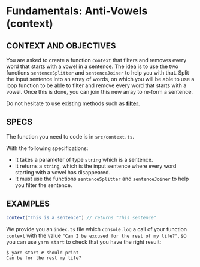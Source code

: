 # Fundamentals: Anti-Vowels (context)

## CONTEXT AND OBJECTIVES

You are asked to create a function `context` that filters and removes every word that starts with a vowel in a sentence. The idea is to use the two functions `sentenceSplitter` and `sentenceJoiner` to help you with that.
Split the input sentence into an array of words, on which you will be able to use a loop function to be able to filter and remove every word that starts with a vowel.
Once this is done, you can join this new array to re-form a sentence.

Do not hesitate to use existing methods such as **[filter](https://developer.mozilla.org/en-US/docs/Web/JavaScript/Reference/Global_Objects/Array/filter)**.

## SPECS

The function you need to code is in `src/context.ts`.

With the following specifications:

- It takes a parameter of type `string` which is a sentence.
- It returns a `string`, which is the input sentence where every word starting with a vowel has disappeared.
- It must use the functions `sentenceSplitter` and `sentenceJoiner` to help you filter the sentence.

## EXAMPLES

```js
context("This is a sentence") // returns "This sentence"
```

We provide you an `index.ts` file which `console.log` a call of your function `context` with the value `"Can I be excused for the rest of my life?"`, so you can use `yarn start` to check that you have the right result:

```shell-session
$ yarn start # should print
Can be for the rest my life?
```
